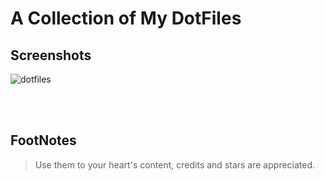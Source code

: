 # A Collection of My DotFiles

## Screenshots

![dotfiles](https://github.com/ddenobrega/dotfiles/blob/master/dotfiles.png)

<br/><br/>

## FootNotes

> Use them to your heart's content, credits and stars are appreciated.
